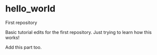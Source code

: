 # hello_world

First repository

Basic tutorial edits for the first repository.
Just trying to learn how this works!

Add this part too.
